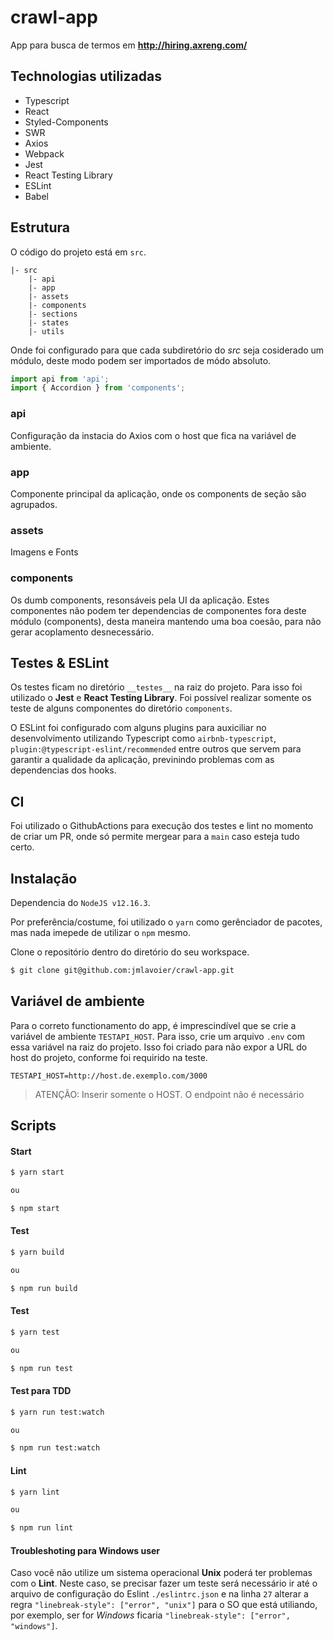 # crawl-app
App para busca de termos em **http://hiring.axreng.com/**

## Technologias utilizadas

- Typescript
- React
- Styled-Components
- SWR
- Axios
- Webpack
- Jest
- React Testing Library
- ESLint
- Babel

## Estrutura

O código do projeto está em `src`.  

```
|- src
    |- api
    |- app
    |- assets
    |- components
    |- sections
    |- states
    |- utils
```

Onde foi configurado para que cada subdiretório do *src* seja cosiderado um módulo, deste modo podem ser importados de módo absoluto.

```ts
import api from 'api';
import { Accordion } from 'components';
```

### api

Configuração da instacia do Axios com o host que fica na variável de ambiente. 

### app

Componente principal da aplicação, onde os components de seção são agrupados. 

### assets

Imagens e Fonts

### components

Os dumb components, resonsáveis pela UI da aplicação. Estes componentes não podem ter dependencias de componentes fora deste módulo (components), desta maneira mantendo uma boa coesão, para não gerar acoplamento desnecessário. 

## Testes & ESLint

Os testes ficam no diretório `__testes__` na raiz do projeto. Para isso foi utilizado o **Jest** e **React Testing Library**. Foi possível realizar somente os teste de alguns componentes do diretório `components`. 

O ESLint foi configurado com alguns plugins para auxiciliar no desenvolvimento utilizando Typescript como `airbnb-typescript`, `plugin:@typescript-eslint/recommended` entre outros que servem para garantir a qualidade da aplicação, previnindo problemas com as dependencias dos hooks.

## CI

Foi utilizado o GithubActions para execução dos testes e lint no momento de criar um PR, onde só permite mergear para a `main` caso esteja tudo certo.

## Instalação

Dependencia do `NodeJS v12.16.3`.

Por preferência/costume, foi utilizado o `yarn` como gerênciador de pacotes, mas nada imepede de utilizar o `npm` mesmo.

Clone o repositório dentro do diretório do seu workspace. 
```bash
$ git clone git@github.com:jmlavoier/crawl-app.git
```

## Variável de ambiente

Para o correto functionamento do app, é imprescindível que se crie a variável de ambiente `TESTAPI_HOST`. Para isso, crie um arquivo `.env` com essa variável na raiz do projeto. Isso foi criado para não expor a URL do host do projeto, conforme foi requirido na teste.

```
TESTAPI_HOST=http://host.de.exemplo.com/3000
```

> ATENÇÃO: Inserir somente o HOST. O endpoint não é necessário

## Scripts

#### Start

```bash
$ yarn start

ou 

$ npm start
```

#### Test

```bash
$ yarn build

ou 

$ npm run build
```

#### Test

```bash
$ yarn test

ou 

$ npm run test
```

#### Test para TDD

```bash
$ yarn run test:watch

ou 

$ npm run test:watch
```

#### Lint

```bash
$ yarn lint

ou 

$ npm run lint
```

#### Troubleshoting para Windows user

Caso você não utilize um sistema operacional **Unix** poderá ter problemas com o **Lint**. Neste caso, se precisar fazer um teste será necessário ir até o arquivo de configuração do Eslint `./eslintrc.json` e na linha `27` alterar a regra `"linebreak-style": ["error", "unix"]` para o SO que está utiliando, por exemplo, ser for *Windows* ficaria `"linebreak-style": ["error", "windows"]`.